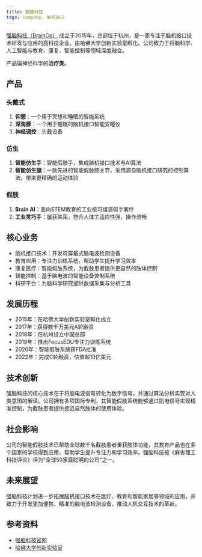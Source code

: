 ```yaml
---
title: 强脑科技
tags: company, 脑机接口
---
```


[强脑科技（BrainCo）](https://www.brainco.cn/) 成立于2015年，总部位于杭州，是一家专注于脑机接口技术研发与应用的高科技企业，由哈佛大学创新实验室孵化。公司致力于将脑科学、人工智能与教育、康复、智能控制等领域深度融合。

产品偏神经科学的**治疗类**。

## 产品
### 头戴式
1. **仰憩**：一个用于冥想和睡眠的智能系统
2. **深海豚**：一个用于睡眠的脑机接口智能安睡仪
3. **神经调控**：头戴设备

### 仿生
1. **智能仿生手**：智能假肢手，集成脑机接口技术与AI算法
2. **智能仿生腿**：一款先进的智能假肢膝关节，采用源自脑机接口研究的控制算法，带来更精确的运动体验

### 假肢
1. **Brain AI**：面向STEM教育的工业级可组装假手套件
2. **工业灵巧手**：屡获殊荣，符合人体工适应性强，操作流畅

## 核心业务
- 脑机接口技术：开发可穿戴式脑电波检测设备
- 教育应用：专注力训练系统，帮助学生提升学习效率
- 康复医疗：智能假肢系统，为截肢患者提供更自然的肢体控制
- 智能控制：基于脑电波的智能设备控制系统
- 科研平台：为脑科学研究提供数据采集与分析工具

## 发展历程
- 2015年：在哈佛大学创新实验室孵化成立
- 2017年：获得数千万美元A轮融资
- 2018年：在杭州设立中国总部
- 2019年：推出FocusEDU专注力训练系统
- 2020年：智能假肢系统获FDA批准
- 2022年：完成C轮融资，估值超10亿美元

## 技术创新
强脑科技的核心技术在于将脑电波信号转化为数字信号，并通过算法分析实现对人类意图的解读。公司拥有多项国际专利，其智能假肢系统能够通过肌电信号实现精准控制，为截肢患者提供接近自然肢体的使用体验。

## 社会影响
公司的智能假肢技术已帮助全球数千名截肢患者重获肢体功能，其教育产品也在多个国家的学校得到应用，帮助学生提升专注力和学习效率。强脑科技被《麻省理工科技评论》评为"全球50家最聪明的公司"之一。

## 未来展望
强脑科技计划进一步拓展脑机接口技术在医疗、教育和智能家居等领域的应用，并致力于开发更加便携、精准的脑电波检测设备，推动人机交互技术的革新。

## 参考资料
- [强脑科技官网](https://www.brainco.tech/)
- [哈佛大学创新实验室](https://i-lab.harvard.edu/)